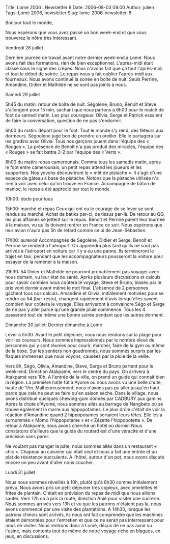 Title: Lomé 2006 : Newsletter 8
Date: 2006-08-03 09:00
Author: julien
Tags: Lomé 2006, newsletter
Slug: lome-2006-newsletter-8

Bonjour tout le monde,

</p>
Nous espérons que vous avez passé un bon week-end et que vous trouverez
le nôtre très interessant.

</p>
Vendredi 28 juillet

</p>
Dernière journée de travail avant notre dernier week-end à Lomé. Nous
avons fait des formations, rien de bien exceptionnel. L'après-midi était
classé sous le signe des crêpes. Nous n'avons fait que ça tout
l'après-midi et tout le début de soirée. Le repas nous a fait oublier
l'après-midi aux fourneaux. Nous avons continué la soirée en boîte de
nuit. Seuls Perrine, Amandine, Didier et Mathilde ne se sont pas joints
à nous.

</p>
Samedi 29 juillet

</p>
5h45 du matin: retour de boîte de nuit. Ségolène, Bruno, Benoît et Steve
s'allongent pour 15 min, sachant que nous partons à 6h00 pour le match
de foot du samedi matin. Les plus courageux: Olivia, Serge et Patrick
essaient de faire la conversation, question de ne pas s'endormir.

</p>
6h00 du matin: départ pour le foot. Tout le monde s'y rend, des fêteurs
aux dormeurs. Ségoolène juge bon de prendre un oreiller. Elle le
partagera sur les gradins avec Olivia. Tous nos garçons jouent dans
l'équipe des « Rouges ». La présence de Benoît n'a pas produit des
miracles, l'équipe des « Rouges » se fait battre 3-2 par l'équipe des «
Verts ».

</p>
8h00 du matin: repas camerounais. Comme tous les samedis matin, après le
foot entre camerounais, un petit repas attend les joueurs et les
supporters. Nos yovohs découvriront le « mêt de pistache ». Il s'agit
d'une espèce de gâteau à base de pistache. Notons que la pistache
utilisée n'a rien à voir avec celui qu'on trouve en France. Accompagné
de bâton de manioc, le repas a été apprécié par tout le monde.

</p>
10h00: dodo pour tous

</p>
15h00: marché et repas Ceux qui ont eu le courage de se lever se sont
rendus au marché. Achat de batiks par-ci, de tissus par-là. De retour au
QG, les plus affamés se jettent sur le repas. Benoît et Perrine paient
leur tournée à la maison, vu qu'ils doivent rentrer en France ce soir.
Nous espérons que leur avion n'aura pas 5h de retard comme celui de
Jean-Sébastien.

</p>
17h00: aurevoir Accompagnés de Ségolène, Didier et Serge, Benoît et
Perrine se rendent à l'aéroport. On apprendra plus tard qu'ils ne sont
pas arrivés à l'aéroport en voiture car il y a eu une panne. Ils
termineront le trajet en taxi, pendant que les accompagnateurs
pousseront la voiture pour essayer de la ramener à la maison.

</p>
21h30: 54  
Didier et Mathilde ne pourront probablement pas voyager avec nous
demain, vu leur état de santé. Après plusieurs discussions et calculs
pour savoir combien nous coûtera le voyage, Steve et Bruno, blasés par
le prix vont dormir avant même le mot final. L'absence de 2 personnes
gâchent tous nos calculs. Amandine et Olivia, initialement motivées pour
se rendre au 54 (bar-resto), changent rapidement d'avis lorsqu'elles
savent combien leur coûtera le voyage. Elles arriveront à convaincre
Ségo et Serge de ne pas y aller parce qu'une grande pluie commence. Tous
les 4 passeront tout de même une bonne soirée pendant que les autres
dorment.

</p>
Dimanche 30 juillet: Dernier dimanche à Lomé

</p>
Lever à 5h30. Avant le petit déjeuner, nous nous rendons sur la plage
pour voir les coureurs. Nous sommes impressionnés par le nombre élevé de
personnes qui y sont réunies pour courir, marcher, faire de la gym ou
même de la boxe. Sur les sentiers non goudronnés, nous sommes surpris
par les flaques immenses que nous voyons, causées par la pluie de la
veille.

</p>
Vers 8h, Ségo, Olivia, Amandine, Steve, Serge et Bruno partent pour le
week-end. Direction Atakpamé, vers le centre du pays. On arrivera à
Atakpamé vers 10h. A l'entrée de la ville, on prend un guide qui connait
bien la région. La première halte fût à Ayomé où nous avons vu une belle
chute, haute de 17m. Malheureusement, nous n'avons pas pu aller jusqu'en
haut parce que cela ne peut se faire qu'en saison sèche. Dans le
village, nous avons distribué quelques chewing-gum donnés par CADBURY
aux gamins. Après la chute d'Ayomé, nous sommes allés au barrage de
Nangbeto où se trouve également la marre aux hippopotames. Le plus drôle
c'était de voir la réaction d'Amandine quand 2 hippopotames sortaient
leurs têtes. Elle les a surnommés « Momo l'hippopotame » et « Zézette
l'hippopotette ». De retour à Atakpamé, nous avons cherché un hotel où
dormir. Nous constatons d'ailleurs que le guide du routard est d'une
véracité et d'une précision sans pareil.

</p>
Ne voulant pas manger la pâte, nous sommes allés dans un restaurant «
chic ». Chapeau au cuisinier qui était seul et nous a fait une entrée et
un plat de résistance succulents. A l'hôtel, autour d'un pot, nous avons
discuté encore un peu avant d'aller nous coucher.

</p>
Lundi 31 juillet

</p>
Nous nous sommes réveillés à 10h, plutôt qu'à 8h30 comme initialement
prévu. Nous avons pris un petit déjeuner très copieux, avec omelettes et
frites de plantain. C'était en prévision du repas de midi que nous
allions sauter. Vers 12h on a pris la route, direction Anié pour visiter
une sucrerie. Nous sommes arrivés vers 13h et vu que les patrons
n'étaient pas là, nous avons commencé par une visite des plantations. A
14h30, lorsque les patrons chinois sont arrivés, ils nous ont fait
comprendre que les machines étaient démontées pour l'entretien et que ce
ne serait pas interressant pour nous de visiter. Nous rentrons donc à
Lomé, déçus de ne pas avoir vu l'usine, mais contents tout de même de
notre voyage riche en blagues, en jeux, en discussions.

</p>

